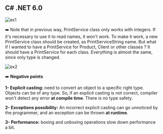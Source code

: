 ## C# .NET 6.0

![ex1](https://user-images.githubusercontent.com/88597534/234930135-f77f6f99-447d-476e-9f82-cade0f7ce6fb.png)


:arrow_right: Note that in previous way, PrintService class only works with integers. If it's necessary to use it to read names, it won't work. To make it work, a new PrintService class should be created, as PrintServiceString name. But what if I wanted to have a PrintService for Product, Client or other classes ? It should have a PrintService for each class. Everything is almost the same, since only type is changed.


![ex2](https://user-images.githubusercontent.com/88597534/234964060-2635a851-aeb0-42f8-bf03-6e9547a4ddd5.png)


:arrow_right: __Negative points__

__1- Explicit casting:__  need to convert an object to a specific right type. Objects can be of any type. So, if an explicit casting is not correct, compiler won't detect any error __at compile time__. There is no type safety.

__2- Exceptions possibility:__ An incorrect explicit casting can go unnoticed by the programmer, and an exception can be thrown __at runtime__.

__3- Performance:__ boxing and unboxing operations slow down performance a bit.